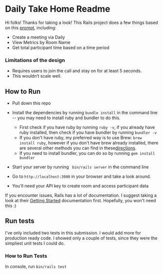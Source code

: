 # Daily Take Home Readme

Hi folks! Thanks for taking a look! This Rails project does a few things based on this [prompt](https://dailyco.notion.site/REST-API-Candidates-video-call-metrics-programming-project-a65f6353e6f04c7c9017cdc9911e33c0), including:

* Create a meeting via Daily
* View Metrics by Room Name
* Get total participant time based on a time period


### Limitations of the design
* Requires users to join the call and stay on for at least 5 seconds. 
* This wouldn’t scale well.


## How to Run
* Pull down this repo

* Install the dependencies by running `bundle install` in the command line -- you may need to install ruby and bundler to do this. 
    * First check if you have ruby by running `ruby -v`, if you already have ruby installed, then check if you have bundler by running `bundler -v` 
    * If you don't have ruby, my preferred way is to use Brew: `brew install ruby`, however if you don't have brew already installed, there are several other methods you can find in these[directions](https://www.ruby-lang.org/en/documentation/installation/).
    * If you need to install bundler, you can do so by running `gem install bundler`

* Start your server by running ` bin/rails server` in the command line

* Go to `http://localhost:3000` in your browser and take a look around.

* You'll need your API key to create room and access participant data

If you encounter issues, Rails has a lot of documentation. I suggest taking a look at their [Getting Started](https://guides.rubyonrails.org/getting_started.html) documentation first. Hopefully, you won't need this :)

## Run tests
I've only included two tests in this submission. I would add more for production ready code. I showed only a couple of tests, since they were the simpliest unit tests I could do.

### How to Run Tests
In console, run `bin/rails test`
